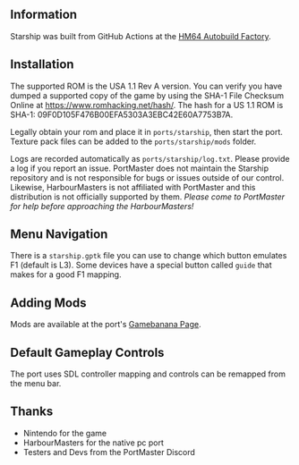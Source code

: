 ## Information
Starship was built from GitHub Actions at the [HM64 Autobuild Factory](https://github.com/JeodC/hm64-builder).

## Installation
The supported ROM is the USA 1.1 Rev A version. You can verify you have dumped a supported copy of the game by using the SHA-1 File Checksum Online at https://www.romhacking.net/hash/. The hash for a US 1.1 ROM is SHA-1: 09F0D105F476B00EFA5303A3EBC42E60A7753B7A.

Legally obtain your rom and place it in `ports/starship`, then start the port. Texture pack files can be added to the `ports/starship/mods` folder.

Logs are recorded automatically as `ports/starship/log.txt`. Please provide a log if you report an issue. PortMaster does not maintain the Starship repository and is not responsible for bugs or issues outside of our control. Likewise, HarbourMasters is not affiliated with PortMaster and this distribution is not officially supported by them. *Please come to PortMaster for help before approaching the HarbourMasters!*

## Menu Navigation
There is a `starship.gptk` file you can use to change which button emulates F1 (default is L3). Some devices have a special button called `guide` that makes for a good F1 mapping.

## Adding Mods
Mods are available at the port's [Gamebanana Page](https://gamebanana.com/games/21612).

## Default Gameplay Controls
The port uses SDL controller mapping and controls can be remapped from the menu bar.

## Thanks
- Nintendo for the game  
- HarbourMasters for the native pc port  
- Testers and Devs from the PortMaster Discord  




